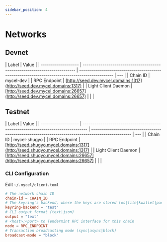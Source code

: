 ```yaml
---
sidebar_position: 4
---
```


# Networks

## Devnet

| Label               | Value                                                                      |
| ------------------- | -------------------------------------------------------------------------- | ----------------------------------------------------------------------------------------------- | --- |
| Chain ID            | mycel-dev                                                                  |
| RPC Endpoint        | [http://seed.dev.mycel.domains:1317](http://seed.dev.mycel.domains:1317)   |
| Light Client Daemon | [http://seed.dev.mycel.domains:26657](http://seed.dev.mycel.domains:26657) |
| <!--                | Genesis                                                                    | [genesis.json](https://github.com/mycel-domain/mycel/releases/download/v0.1.1/dev_genesis.json) | --> |

## Testnet

| Label               | Value                                                                            |
| ------------------- | -------------------------------------------------------------------------------- | -------------------------------------------------------------------------------------------------- | --- |
| Chain ID            | mycel-shugyo                                                                     |
| RPC Endpoint        | [http://seed.shugyo.mycel.domains:1317](http://seed.shugyo.mycel.domains:1317)   |
| Light Client Daemon | [http://seed.shugyo.mycel.domains:26657](http://seed.shugyo.mycel.domains:26657) |
| <!--                | Genesis                                                                          | [genesis.json](https://github.com/mycel-domain/mycel/releases/download/v0.1.1/shugyo_genesis.json) | --> |

### CLI Configuration

Edit `~/.mycel/client.toml`

```toml
# The network chain ID
chain-id = CHAIN_ID
# The keyring's backend, where the keys are stored (os|file|kwallet|pass|test|memory)
keyring-backend = "test"
# CLI output format (text|json)
output = "text"
# <host>:<port> to Tendermint RPC interface for this chain
node = RPC_ENDPOINT
# Transaction broadcasting mode (sync|async|block)
broadcast-mode = "block"
```
